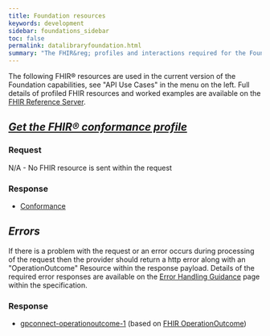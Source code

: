 ```yaml
---
title: Foundation resources
keywords: development
sidebar: foundations_sidebar
toc: false
permalink: datalibraryfoundation.html
summary: "The FHIR&reg; profiles and interactions required for the Foundation capability"
---
```


The following FHIR&reg; resources are used in the current version of the Foundation capabilities, see "API Use Cases" in the menu on the left. Full details of profiled FHIR resources and worked examples are available on the [FHIR Reference Server](https://fhir.nhs.uk/).

## ***[Get the FHIR&reg; conformance profile](foundations_use_case_get_the_fhir_conformance_profile.html)*** ##
### Request ###
N/A - No FHIR resource is sent within the request

### Response ###
* [Conformance](https://www.hl7.org/fhir/DSTU2/conformance.html)

## ***Errors*** ##

If there is a problem with the request or an error occurs during processing of the request then the provider should return a http error along with an "OperationOutcome" Resource within the response payload. Details of the required error responses are available on the [Error Handling Guidance](/development_fhir_error_handling_guidance.html) page within the specification.

### Response ###
* [gpconnect-operationoutcome-1](https://fhir.nhs.uk/StructureDefinition/gpconnect-operationoutcome-1) (based on [FHIR OperationOutcome](https://www.hl7.org/fhir/DSTU2/operationoutcome.html))

